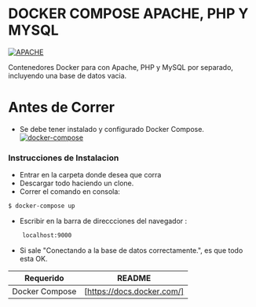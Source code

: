 # DOCKER COMPOSE APACHE, PHP Y MYSQL
[![APACHE](https://1.bp.blogspot.com/_Imxo-yyeh9o/SnyDN_gLGgI/AAAAAAAAApY/giBnadrbJKc/s320/entrada-sql-apache-php.jpg.png)](https://www.appserv.org/download/)


Contenedores Docker para con Apache, PHP y MySQL por separado, incluyendo una base de datos vacia.

# Antes de Correr
- Se debe tener instalado y configurado Docker Compose.
[![docker-compose](https://cdn-images-1.medium.com/max/1400/1*olciNQ2FJu8HVmfjOjQCag.png)](https://docs.docker.com/)

### Instrucciones de Instalacion
- Entrar en la carpeta donde desea que corra
- Descargar todo haciendo un clone.
- Correr el comando en consola:
```sh
$ docker-compose up
```
- Escribir en la barra de direccciones del navegador : 
```sh
    localhost:9000
```
- Si sale "Conectando a la base de datos correctamente.", es que todo esta OK.

| Requerido | README |
| ------ | ------ |
| Docker Compose | [https://docs.docker.com/] |